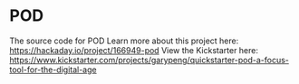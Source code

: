 # POD
The source code for POD
Learn more about this project here: https://hackaday.io/project/166949-pod
View the Kickstarter here: https://www.kickstarter.com/projects/garypeng/quickstarter-pod-a-focus-tool-for-the-digital-age
